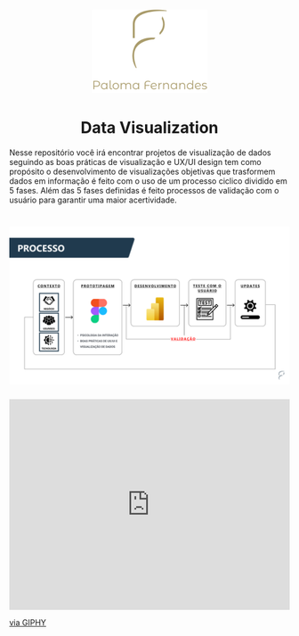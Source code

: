 <h1 align="center">
<img src="https://raw.githubusercontent.com/palomafersants/dataviz/main/imagens/paloma.png"/>
</h1>


<h1 align="center">Data Visualization</h1>


Nesse repositório você irá encontrar projetos de visualização de dados seguindo as boas práticas de visualização e UX/UI design tem como propósito o desenvolvimento de visualizações objetivas que trasformem dados em informação é feito com o uso de um processo ciclico dividido em 5 fases. Além das 5 fases definidas é feito processos de validação com o usuário para garantir uma maior acertividade.


<h1 align="center">
<img src="https://raw.githubusercontent.com/palomafersants/dataviz/main/imagens/process.png"/>
</h1>

<div style="width:100%;height:0;padding-bottom:75%;position:relative;"><iframe src="https://giphy.com/embed/3cXmze4Y8igXdnkc3U" width="100%" height="100%" style="position:absolute" frameBorder="0" class="giphy-embed" allowFullScreen></iframe></div><p><a href="https://giphy.com/gifs/BTTF-3cXmze4Y8igXdnkc3U">via GIPHY</a></p>



